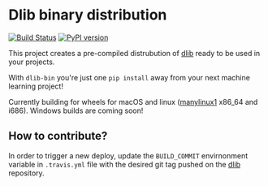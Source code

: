 # Dlib binary distribution

[![Build Status](https://travis-ci.com/alesanfra/dlib-wheels.svg?branch=master)](https://travis-ci.com/alesanfra/dlib-wheels)
[![PyPI version](https://badge.fury.io/py/dlib-bin.svg)](https://badge.fury.io/py/dlib-bin)


This project creates a pre-compiled distrubution of [dlib](https://github.com/davisking/dlib) ready to be used in your projects.

With `dlib-bin` you're just one `pip install` away from your next machine learning project!

Currently building for wheels for macOS and linux ([manylinux1](https://www.python.org/dev/peps/pep-0513) x86_64 and i686). Windows builds are coming soon!


## How to contribute?

In order to trigger a new deploy, update the `BUILD_COMMIT` envirnonment variable in `.travis.yml` file with the desired git tag pushed on the [dlib](https://github.com/davisking/dlib) repository. 
